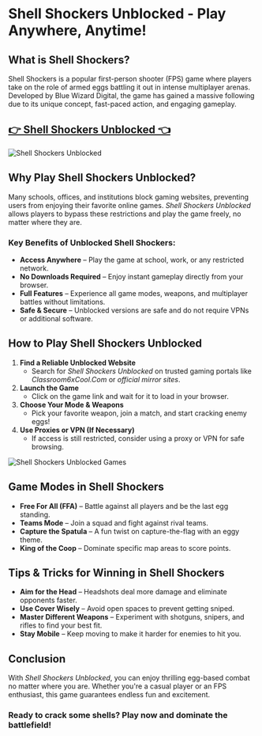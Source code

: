 # Shell Shockers Unblocked - Play Anywhere, Anytime!

## What is Shell Shockers?

Shell Shockers is a popular first-person shooter (FPS) game where players take on the role of armed eggs battling it out in intense multiplayer arenas. Developed by Blue Wizard Digital, the game has gained a massive following due to its unique concept, fast-paced action, and engaging gameplay.

## <a href="https://classroom-6x-cool.gitlab.io/">👉 Shell Shockers Unblocked 👈</a>

![Shell Shockers Unblocked](https://github.com/user-attachments/assets/63eb00c7-d781-426a-9db5-014f83ffda7f)

## Why Play Shell Shockers Unblocked?

Many schools, offices, and institutions block gaming websites, preventing users from enjoying their favorite online games. *Shell Shockers Unblocked* allows players to bypass these restrictions and play the game freely, no matter where they are.

### Key Benefits of Unblocked Shell Shockers:
- **Access Anywhere** – Play the game at school, work, or any restricted network.
- **No Downloads Required** – Enjoy instant gameplay directly from your browser.
- **Full Features** – Experience all game modes, weapons, and multiplayer battles without limitations.
- **Safe & Secure** – Unblocked versions are safe and do not require VPNs or additional software.

## How to Play Shell Shockers Unblocked

1. **Find a Reliable Unblocked Website**
   - Search for *Shell Shockers Unblocked* on trusted gaming portals like *Classroom6xCool.Com* or *official mirror sites*.
2. **Launch the Game**
   - Click on the game link and wait for it to load in your browser.
3. **Choose Your Mode & Weapons**
   - Pick your favorite weapon, join a match, and start cracking enemy eggs!
4. **Use Proxies or VPN (If Necessary)**
   - If access is still restricted, consider using a proxy or VPN for safe browsing.

![Shell Shockers Unblocked Games](https://github.com/user-attachments/assets/7b26ea65-7d84-4271-a6eb-e859b2d42a28)

## Game Modes in Shell Shockers

- **Free For All (FFA)** – Battle against all players and be the last egg standing.
- **Teams Mode** – Join a squad and fight against rival teams.
- **Capture the Spatula** – A fun twist on capture-the-flag with an eggy theme.
- **King of the Coop** – Dominate specific map areas to score points.

## Tips & Tricks for Winning in Shell Shockers

- **Aim for the Head** – Headshots deal more damage and eliminate opponents faster.
- **Use Cover Wisely** – Avoid open spaces to prevent getting sniped.
- **Master Different Weapons** – Experiment with shotguns, snipers, and rifles to find your best fit.
- **Stay Mobile** – Keep moving to make it harder for enemies to hit you.

## Conclusion

With *Shell Shockers Unblocked*, you can enjoy thrilling egg-based combat no matter where you are. Whether you're a casual player or an FPS enthusiast, this game guarantees endless fun and excitement.

### Ready to crack some shells? Play now and dominate the battlefield!

